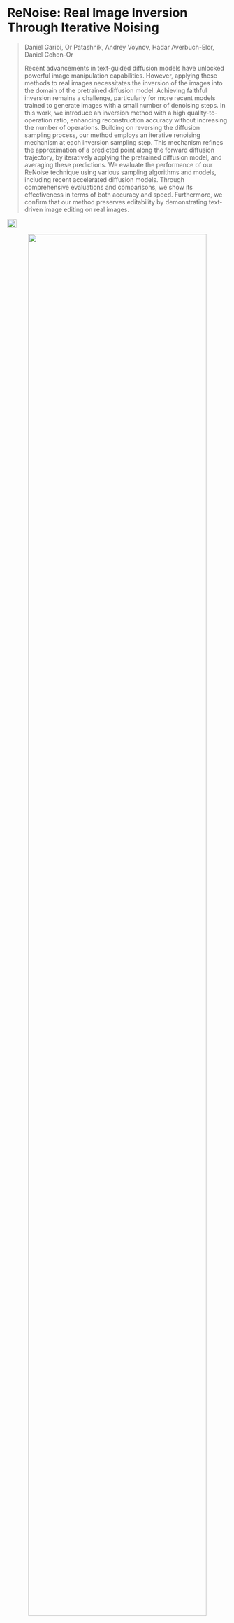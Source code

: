 # ReNoise: Real Image Inversion Through Iterative Noising

> Daniel Garibi, Or Patashnik, Andrey Voynov, Hadar Averbuch-Elor, Daniel Cohen-Or  
>
> Recent advancements in text-guided diffusion models have unlocked powerful image manipulation capabilities. However, applying these methods to real images necessitates the inversion of the images into the domain of the pretrained diffusion model. Achieving faithful inversion remains a challenge, particularly for more recent models trained to generate images with a small number of denoising steps. In this work, we introduce an inversion method with a high quality-to-operation ratio, enhancing reconstruction accuracy without increasing the number of operations. Building on reversing the diffusion sampling process, our method employs an iterative renoising mechanism at each inversion sampling step. This mechanism refines the approximation of a predicted point along the forward diffusion trajectory, by iteratively applying the pretrained diffusion model, and averaging these predictions. We evaluate the performance of our ReNoise technique using various sampling algorithms and models, including recent accelerated diffusion models. Through comprehensive evaluations and comparisons, we show its effectiveness in terms of both accuracy and speed. Furthermore, we confirm that our method preserves editability by demonstrating text-driven image editing on real images.

<!-- <a href="https://arxiv.org/"><img src="https://img.shields.io/badge/arXiv.svg" height=22.5></a> -->
<a href="[https://garibida.github.io/cross-image-attention/](https://garibida.github.io/ReNoise-Inversion/)"><img src="https://img.shields.io/static/v1?label=Project&message=Page&color=red" height=20.5></a>

<p align="center">
<img src="docs/teaser.jpg" width="90%"/>  
<br>
Our ReNoise inversion technique can be applied to various diffusion models, including recent few-step ones. This figure illustrates the performance of our method with SDXL Turbo and LCM models, showing its effectiveness compared to DDIM inversion. Additionally, we demonstrate that the quality of our inversions allows prompt-driven editing. As illustrated on the right, our approach also allows for prompt-driven image edits.
</p>

# Code Coming Soon!

## Citation
If you use this code for your research, please cite the following work: 
```
@misc{
}
